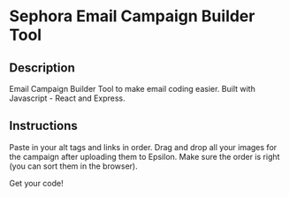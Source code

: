 # Sephora Email Campaign Builder Tool

## Description

Email Campaign Builder Tool to make email coding easier. Built with Javascript - React and Express. 

## Instructions

Paste in your alt tags and links in order. 
Drag and drop all your images for the campaign after uploading them to Epsilon. Make sure the order is right (you can sort them in the browser). 

Get your code!